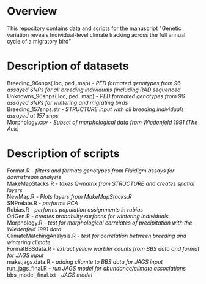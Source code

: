 # Overview
This repository contains data and scripts for the manuscript "Genetic variation reveals Individual-level climate tracking across the full annual cycle of a migratory bird"

# Description of datasets
Breeding_96snps(.loc,.ped,.map) - *PED formated genotypes from 96 assayed SNPs for all breeding individuals (including RAD sequenced*  
Unknowns_96snps(.loc,.ped,.map) - *PED formated genotypes from 96 assayed SNPs for wintering and migrating birds*  
Breeding_157snps.str - *STRUCTURE input with all breeding individuals assayed at 157 snps*  
Morphology.csv - *Subset of morphological data from Wiedenfeld 1991 (The Auk)*



# Description of scripts
Format.R - *filters and formats genotypes from Fluidigm assays for downstream analysis*  
MakeMapStacks.R - *takes Q-matrix from STRUCTURE and creates spatial layers*  
NewMap.R - *Plots layers from MakeMapStacks.R*  
SNPrelate.R - *performs PCA*  
Rubias.R - *performs population assignments in rubias*  
OriGen.R - *creates probability surfaces for wintering individuals*  
Morphology.R - *test for morphological correlates of precipitation with the Wiedenfeld 1991 data*  
ClimateMatchingAnalysis.R - *test for correlation between breeding and wintering climate*  
FormatBBSdata.R - *extract yellow warbler counts from BBS data and format for JAGS input*  
make.jags.data.R - *adding cliamte to BBS data for JAGS input*
run_jags_final.R - *run JAGS model for abundance/climate associations*
bbs_model_final.txt - *JAGS model*

